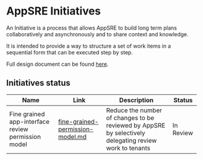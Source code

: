 # AppSRE Initiatives

An Initiative is a process that allows AppSRE to build long term plans collaboratively and asynchronously and to share context and knowledge.

It is intended to provide a way to structure a set of work items in a sequential form that can be executed step by step.

Full design document can be found [here](/docs/app-sre/design-docs/initiative-process.md).

## Initiatives status

| Name | Link | Description | Status |
|------|------|-------------|--------|
| Fine grained app-interface review permission model | [fine-grained-permission-model.md](fine-grained-permission-model.md) | Reduce the number of changes to be reviewed by AppSRE by selectively delegating review work to tenants | In Review |
